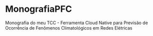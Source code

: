 # MonografiaPFC
Monografia do meu TCC - Ferramenta Cloud Native para Previsão de Ocorrência de Fenômenos Climatológicos em Redes Elétricas
